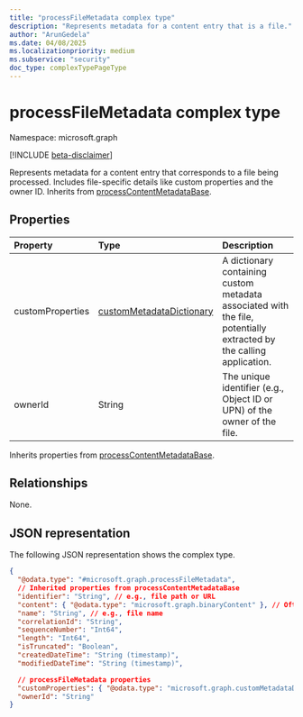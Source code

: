 ```yaml
---
title: "processFileMetadata complex type"
description: "Represents metadata for a content entry that is a file."
author: "ArunGedela"
ms.date: 04/08/2025
ms.localizationpriority: medium
ms.subservice: "security"
doc_type: complexTypePageType
---
```


# processFileMetadata complex type

Namespace: microsoft.graph

[!INCLUDE [beta-disclaimer](../../includes/beta-disclaimer.md)]

Represents metadata for a content entry that corresponds to a file being processed. Includes file-specific details like custom properties and the owner ID. Inherits from [processContentMetadataBase](../resources/processcontentmetadatabase.md).

## Properties

| Property         | Type                                                                                                     | Description                                                                                                           |
| :--------------- | :------------------------------------------------------------------------------------------------------- | :-------------------------------------------------------------------------------------------------------------------- |
| customProperties | [customMetadataDictionary](../resources/custommetadatadictionary.md)  | A dictionary containing custom metadata associated with the file, potentially extracted by the calling application. |
| ownerId          | String                                                                                                   | The unique identifier (e.g., Object ID or UPN) of the owner of the file.                                            |

Inherits properties from [processContentMetadataBase](../resources/processcontentmetadatabase.md).

## Relationships

None.

## JSON representation

The following JSON representation shows the complex type.
<!-- {
  "blockType": "resource",
  "@odata.type": "microsoft.graph.processFileMetadata",
  "baseType": "microsoft.graph.processContentMetadataBase",
  "openType": false
}-->
``` json
{
  "@odata.type": "#microsoft.graph.processFileMetadata",
  // Inherited properties from processContentMetadataBase
  "identifier": "String", // e.g., file path or URL
  "content": { "@odata.type": "microsoft.graph.binaryContent" }, // Often binaryContent
  "name": "String", // e.g., file name
  "correlationId": "String",
  "sequenceNumber": "Int64",
  "length": "Int64",
  "isTruncated": "Boolean",
  "createdDateTime": "String (timestamp)",
  "modifiedDateTime": "String (timestamp)",

  // processFileMetadata properties
  "customProperties": { "@odata.type": "microsoft.graph.customMetadataDictionary" },
  "ownerId": "String"
}
```
